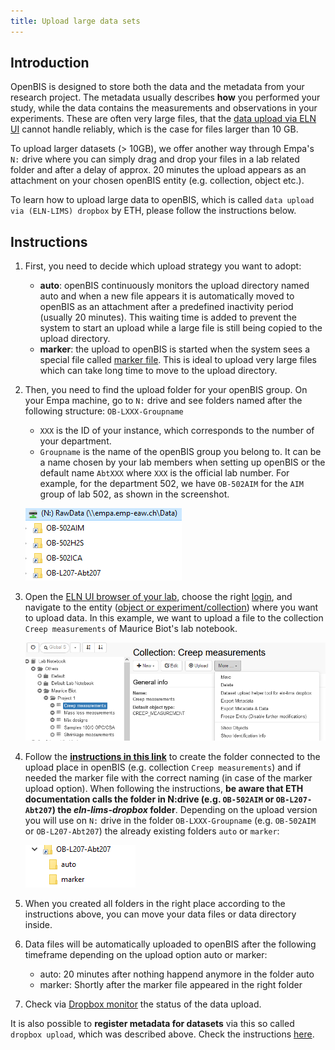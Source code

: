 ```yaml
---
title: Upload large data sets
---
```


## Introduction

OpenBIS is designed to store both the data and the metadata from your research project. The metadata usually describes **how** you performed your study, while the data contains the measurements and observations in your experiments. These are often very large files, that the [data upload via ELN UI](https://openbis.readthedocs.io/en/latest/user-documentation/general-users/data-upload.html#data-upload-via-web-ui) cannot handle reliably, which is the case for files larger than 10 GB.

To upload larger datasets (> 10GB), we offer another way through Empa's `N:` drive where you can simply drag and drop your files in a lab related folder and after a delay of approx. 20 minutes the upload appears as an attachment on your chosen openBIS entity (e.g. collection, object etc.).

To learn how to upload large data to openBIS, which is called `data upload via (ELN-LIMS) dropbox` by ETH, please follow the instructions below.

## Instructions

1. First, you need to decide which upload strategy you want to adopt:

   - **auto**: openBIS continuously monitors the upload directory named auto and when a new file appears it is automatically moved to openBIS as an attachment after a predefined inactivity period (usually 20 minutes). This waiting time is added to prevent the system to start an upload while a large file is still being copied to the upload directory.
   - **marker**: the upload to openBIS is started when the system sees a special file called [marker file](https://openbis.readthedocs.io/en/latest/user-documentation/general-users/data-upload.html#dropbox-with-markerfile). This is ideal to upload very large files which can take long time to move to the upload directory.

1. Then, you need to find the upload folder for your openBIS group. On your Empa machine, go to `N:` drive and see  folders named after the following structure: `OB-LXXX-Groupname`

   - `XXX` is the ID of your instance, which corresponds to the number of your department.
   - `Groupname` is the name of the openBIS group you belong to. It can be a name chosen by your lab members when setting up openBIS or the default name  `AbtXXX` where `XXX` is the official lab number. For example, for the department 502, we have `OB-502AIM` for the `AIM` group of lab 502, as shown in the screenshot.

    ![groups](src/assets/openBIS/Bild/groups.png)

1. Open the [ELN UI browser of your lab](../../5_Pages_for_Labs/index.md), choose the right [login](../../1_Getting_Started/01_Login.md), and navigate to the entity ([object or experiment/collection](https://openbis.readthedocs.io/en/latest/user-documentation/general-users/lab-notebook.html)) where you want to upload data. In this example, we want to upload a file to the collection `Creep measurements` of Maurice Biot's lab notebook.

    ![entity page](src/assets/openBIS/Bild/entity_page.png)

1. Follow the **[instructions in this link](https://openbis.readthedocs.io/en/latest/user-documentation/general-users/data-upload.html#data-upload-via-dropbox)** to create the folder connected to the upload place in openBIS (e.g. collection `Creep measurements`) and if needed the marker file with the correct naming (in case of the marker upload option). When following the instructions, **be aware that ETH documentation calls the folder in N:drive (e.g. `OB-502AIM` or `OB-L207-Abt207`) the _eln-lims-dropbox_ folder**. Depending on the upload version you will use on `N:` drive in the folder `OB-LXXX-Groupname` (e.g. `OB-502AIM` or `OB-L207-Abt207`) the already existing folders `auto` or `marker`:

    ![auto folder](src/assets/openBIS/Bild/auto_folder.png)

1. When you created all folders in the right place according to the instructions above, you can move your data files or data directory inside.

1. Data files will be automatically uploaded to openBIS after the following timeframe depending on the upload option auto or marker:

   - auto: 20 minutes after nothing happend anymore in the folder auto
   - marker: Shortly after the marker file appeared in the right folder

1. Check via [Dropbox monitor](https://openbis.readthedocs.io/en/latest/user-documentation/general-users/data-upload.html#dropbox-monitor) the status of the data upload.

It is also possible to **register metadata for datasets** via this so called `dropbox upload`, which was described above. Check the instructions [here](https://openbis.readthedocs.io/en/latest/user-documentation/general-users/data-upload.html#registration-of-metadata-for-datasets-via-dropbox).